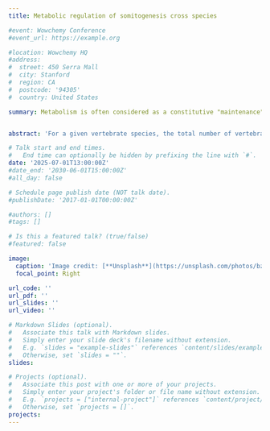 ```yaml
---
title: Metabolic regulation of somitogenesis cross species

#event: Wowchemy Conference
#event_url: https://example.org

#location: Wowchemy HQ
#address:
#  street: 450 Serra Mall
#  city: Stanford
#  region: CA
#  postcode: '94305'
#  country: United States

summary: Metabolism is often considered as a constitutive "maintenance" function in the embryo. However, research from my laboratory has shown that the FGF signaling gradient in the PSM regulates the transcription of glycolytic enzymes, thereby establishing a glycolytic activity gradient in the posterior PSM. We demonstrated that the cells in the posterior PSM, which exhibit high aerobic glycolytic activity, also show an inverted pH gradient compared to normal cells. Consequently, their metabolism closely resembles the Warburg metabolism observed in cancer cells. We showed that glycolytic activity regulates Wnt signaling via the regulation of intracellular pH, promoting the acetylation of β-catenin. This work provides an example of crosstalk between cellular signaling and metabolism regulation in the embryo. Moreover, it demonstrates the remarkable conservation of metabolic strategies between embryonic and cancer cells.


abstract: 'For a given vertebrate species, the total number of vertebrae is precisely defined, while it varies widely from one species to another. How such precision is achieved during development remains unexplained. We have shown that, in vertebrates, the elongation of the axis gradually slows down, leading to a progressive shortening of the PSM and, ultimately, the cessation of segment formation. We have demonstrated that in snakes, the oscillations of the segmentation clock are much faster relative to the growth rate of the embryo compared to the chicken embryo. This results in a very large number of small somites and thus explains the very high number of vertebrae in these species. Therefore, modifying the parameters that control the segmentation clock and the elongation rate of the axis can alter the total number of segments in the embryo and, consequently, the vertebral formula.'

# Talk start and end times.
#   End time can optionally be hidden by prefixing the line with `#`.
date: '2025-07-01T13:00:00Z'
#date_end: '2030-06-01T15:00:00Z'
#all_day: false

# Schedule page publish date (NOT talk date).
#publishDate: '2017-01-01T00:00:00Z'

#authors: []
#tags: []

# Is this a featured talk? (true/false)
#featured: false

image:
  caption: 'Image credit: [**Unsplash**](https://unsplash.com/photos/bzdhc5b3Bxs)'
  focal_point: Right

url_code: ''
url_pdf: ''
url_slides: ''
url_video: ''

# Markdown Slides (optional).
#   Associate this talk with Markdown slides.
#   Simply enter your slide deck's filename without extension.
#   E.g. `slides = "example-slides"` references `content/slides/example-slides.md`.
#   Otherwise, set `slides = ""`.
slides:

# Projects (optional).
#   Associate this post with one or more of your projects.
#   Simply enter your project's folder or file name without extension.
#   E.g. `projects = ["internal-project"]` references `content/project/deep-learning/index.md`.
#   Otherwise, set `projects = []`.
projects:
---
```

